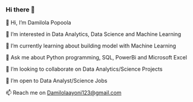 ### Hi there 👋
👋 Hi, I’m Damilola Popoola

👀 I’m interested in Data Analytics, Data Science and Machine Learning

🌱 I’m currently learning about building model with Machine Learning

💬 Ask me about Python programming, SQL, PowerBi and Microsoft Excel

💞️ I’m looking to collaborate on Data Analytics/Science Projects

🤝 I’m open to Data Analyst/Science Jobs

📫 Reach me on Damilolaayoni123@gmail.com
<!--
**Dampop1/Dampop1** is a ✨ _special_ ✨ repository because its `README.md` (this file) appears on your GitHub profile.

Here are some ideas to get you started:

